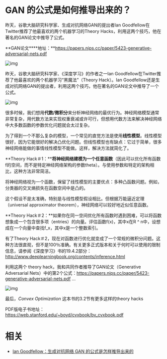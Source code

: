 
# GAN 的公式是如何推导出来的？


昨天，谷歌大脑研究科学家、生成对抗网络GAN的提出者Ian Goodfellow在Twitter推荐了他最喜欢的两个机器学习的Theory Hacks，利用这两个技巧，他在著名的GAN论文中推导了公式。



**GAN论文****地址：**https://papers.nips.cc/paper/5423-generative-adversarial-nets.pdf

![img](https://mmbiz.qpic.cn/mmbiz_png/UicQ7HgWiaUb2Zl8hzDTU1arclFr63TXIyibgNITktgAZLic6SS9ic3icCHL77ENnIiaq7F1XicqtYFiciceBYa0EnNmrE4w/640?wx_fmt=png&tp=webp&wxfrom=5&wx_lazy=1&wx_co=1)



昨天，谷歌大脑研究科学家、《深度学习》的作者之一Ian Goodfellow在Twitter推荐了他最喜欢的两个机器学习“黑魔法”（Theory Hack）。Ian Goodfellow还是生成对抗网络GAN的提出者，利用这两个技巧，他在著名的GAN论文中推导了一个公式。





![img](https://mmbiz.qpic.cn/mmbiz_png/UicQ7HgWiaUb0XwQlLrJUk2J6AbHE3zlcwN0ZMaUzcICibibewF0X02wLtNMsrV9n9XspWhsNzT1zkyGv3xH2viaJKA/640?wx_fmt=png&tp=webp&wxfrom=5&wx_lazy=1&wx_co=1)



很多时候，我们想用**代数/微积分**来分析神经网络的最优行为。神经网络模型通常非常复杂，用代数方法来实现权重衰减或许可行，但想用代数方法来解决神经网络中大多数函数的参数优化问题就会太过复杂。



为了得到一个不那么复杂的模型，一个常见的直觉方法是使用**线性模型**。线性模型很好，因为它能很好的解决凸优化问题。但线性模型也有缺点：它过于简单，很多神经网络能做的事情线性模型不能做。这样，解决方法就简化了。



**Theory Hack＃1：****将神经网络建模为一个任意函数**（因此可以优化所有函数f的空间，而不是特定神经网络架构的参数theta）。与使用参数和特定的架构相比，这种方法非常简洁。



将神经网络视为一个函数，保留了线性模型的主要优点：多种凸函数问题。例如，分类器的交叉熵损失在函数空间中是凸的。



这个假设不是太准确，特别是与线性模型假设相比。但根据万能逼近定理（universal approximator theorem），神经网络可以较好地近似任意函数。



**Theory Hack＃2：**如果你在同一空间优化所有函数时遇到困难，可以将函数想象成一个包含很多项（entries）的向量。评估函数f(x)，其中x在R ^ n中，设想成在一个向量中查找f_x，其中x是一个整数索引。



有了Theory Hack＃2，现在对函数进行优化就变成了一个常规的微积分问题。这种方法很直观，但不是100％准确。有关更多正式版本和关于何时可以使用的限制信息，请参阅《深度学习》书的19.4.2部分：http://www.deeplearningbook.org/contents/inference.html



利用这两个 theory hack，我和共同作者推导了GAN论文（Generative Adversarial Nets）中的第2个公式：https://papers.nips.cc/paper/5423-generative-adversarial-nets.pdf ...





![img](https://mmbiz.qpic.cn/mmbiz_png/UicQ7HgWiaUb0XwQlLrJUk2J6AbHE3zlcwibRQ3PszIMl00Zzet7hrh4r2DyUU12pVicaXHg3OVFxDgcIMQwJG0Wsw/640?wx_fmt=png&tp=webp&wxfrom=5&wx_lazy=1&wx_co=1)



最后，*Convex Optimization* 这本书的3.2节有更多这样的theory hacks

PDF版电子书地址：https://web.stanford.edu/~boyd/cvxbook/bv_cvxbook.pdf


# 相关

- [Ian Goodfellow：生成对抗网络 GAN 的公式是怎样推导出来的](https://mp.weixin.qq.com/s?__biz=MzI3MTA0MTk1MA==&mid=2652018813&idx=3&sn=4b23c96d1af6ff76850ca3cf96b76872&chksm=f121ec8cc656659a64c0ffcae60051b17250d7addda0f2cb0b26768966e2bb5e411968a65091&mpshare=1&scene=1&srcid=0517cau5jHt990PVHGfmHaUS#rd)
